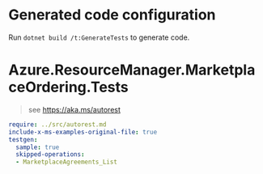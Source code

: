 # Generated code configuration

Run `dotnet build /t:GenerateTests` to generate code.

# Azure.ResourceManager.MarketplaceOrdering.Tests

> see https://aka.ms/autorest
``` yaml
require: ../src/autorest.md
include-x-ms-examples-original-file: true
testgen:
  sample: true
  skipped-operations:
  - MarketplaceAgreements_List
```
